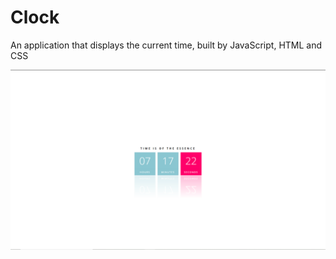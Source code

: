 # Clock

An application that displays the current time, built by JavaScript, HTML and CSS

![Clock](Clock.PNG)
